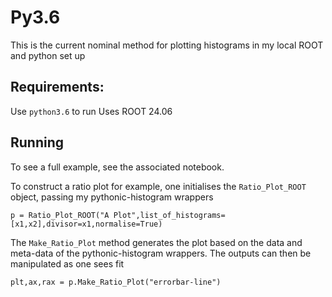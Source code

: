 # Py3.6

This is the current nominal method for plotting histograms in my local ROOT and python set up

## Requirements:
Use `python3.6` to run
Uses ROOT 24.06 

## Running
To see a full example, see the associated notebook.

To construct a ratio plot for example, one initialises the `Ratio_Plot_ROOT` object, passing my pythonic-histogram wrappers

```python3
p = Ratio_Plot_ROOT("A Plot",list_of_histograms=[x1,x2],divisor=x1,normalise=True)
```

The `Make_Ratio_Plot` method generates the plot based on the data and meta-data of the pythonic-histogram wrappers. The outputs can then be manipulated as one sees fit
```python3
plt,ax,rax = p.Make_Ratio_Plot("errorbar-line")

```
